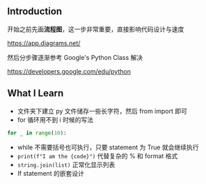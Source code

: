 ## Introduction 

开始之前先画**流程图**，这一步非常重要，直接影响代码设计与速度

https://app.diagrams.net/

然后分步骤逐渐参考 Google's Python Class 解决

https://developers.google.com/edu/python

## What I Learn

- 文件夹下建立 py 文件储存一些长字符，然后 from import 即可
- for 循环用不到 i 时候的写法
```python
for _ in range(10):
```
- while 不需要括号也可执行，只要 statement 为 True 就会继续执行
- `print(f"I am the {code}")` 代替复杂的 % 和 format 格式
- `string.join(list)` 正常化显示列表
- If statement 的嵌套设计